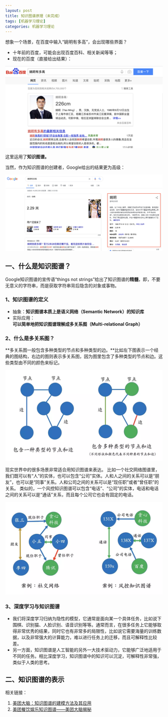 ```yaml
---
layout: post
title: 知识图谱原理（未完成）
tags: [机器学习理论]
categories: 机器学习理论
---
```



想象一个场景，在百度中输入“姚明有多高”，会出现哪些界面？

- 十年前的百度，可能会出现百度百科、相关新闻等等；
- 现在的百度（直接给出结果）：

![百度姚明](/images/百度姚明.png)

这里运用了**知识图谱。**

当然，作为知识图谱的创建者，Google给出的结果更为高级：

![谷歌姚明](/images/谷歌姚明.png)

## 一、什么是知识图谱？

Google知识图谱的宣传语“things not strings”给出了知识图谱的**精髓**，即，不要无意义的字符串，而是获取字符串背后隐含的对象或事物。

### 1、知识图谱的定义

- 抽象：**知识图谱本质上是语义网络（Semantic Network）的知识库**
- 实际应用：**可以简单地把知识图谱理解成多关系图（Multi-relational Graph）**

### **2、什么是多关系图？**

**多关系图一般包含多种类型的节点和多种类型的边。**比如左下图表示一个经典的图结构，右边的图则表示多关系图，因为图里包含了多种类型的节点和边。这些类型由不同的颜色来标记。

![多关系图](/images/多关系图.png)

现实世界中的很多场景非常适合用知识图谱来表达。 比如一个社交网络图谱里，我们既可以有“人”的实体，也可以包含“公司”实体。人和人之间的关系可以是“朋友”，也可以是“同事”关系。人和公司之间的关系可以是“现任职”或者“曾任职”的关系。 类似的，一个风控知识图谱可以包含“电话”、“公司”的实体，电话和电话之间的关系可以是“通话”关系，而且每个公司它也会有固定的电话。

![案例](/images/案例.png)

### 3、深度学习与知识图谱

- 我们将深度学习归纳为隐性的模型，它通常是面向某一个具体任务，比如说下围棋、识别猫、人脸识别、语音识别等等。通常而言，在很多任务上它能够取得非常优秀的结果，同时它也有非常多的局限性，比如说它需要海量的训练数据，以及非常强大的计算能力，难以进行任务上的迁移，而且可解释性比较差。
- 另一方面，知识图谱是人工智能的另外一大技术驱动力，它能够广泛地适用于不同的任务。相比深度学习，知识图谱中的知识可以沉淀，可解释性非常强，类似于人类的思考。

## 二、知识图谱的表示





相关链接：

1. [美团大脑：知识图谱的建模方法及其应用](https://tech.meituan.com/2018/11/01/meituan-ai-nlp.html) 
2. [美团餐饮娱乐知识图谱——美团大脑揭秘](https://tech.meituan.com/2018/11/22/meituan-brain-nlp-01.html) 
